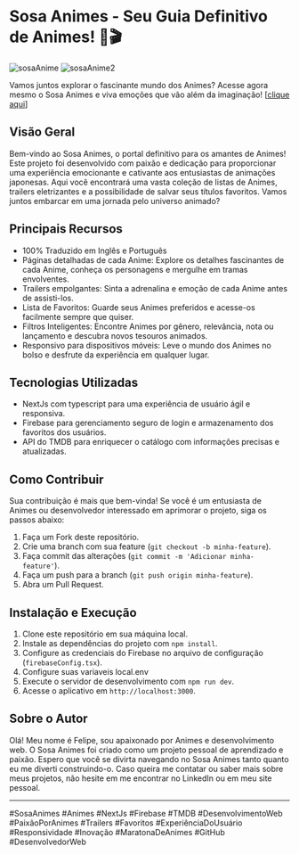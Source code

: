 # Sosa Animes - Seu Guia Definitivo de Animes! 🌟🎬

![sosaAnime](https://github.com/FeSoSa/sosa_animes/assets/89049285/1d83e27b-39dd-4080-8a0d-736f8fcc3f4b)
![sosaAnime2](https://github.com/FeSoSa/sosa_animes/assets/89049285/ccb32aa8-4700-444f-b565-b6a8c73d6a29)

Vamos juntos explorar o fascinante mundo dos Animes? Acesse agora mesmo o Sosa Animes e viva emoções que vão além da imaginação! [[clique aqui](https://sosa-movie.vercel.app)]

## Visão Geral
Bem-vindo ao Sosa Animes, o portal definitivo para os amantes de Animes! Este projeto foi desenvolvido com paixão e dedicação para proporcionar uma experiência emocionante e cativante aos entusiastas de animações japonesas. Aqui você encontrará uma vasta coleção de listas de Animes, trailers eletrizantes e a possibilidade de salvar seus títulos favoritos. Vamos juntos embarcar em uma jornada pelo universo animado?

## Principais Recursos
- 100% Traduzido em Inglês e Português
- Páginas detalhadas de cada Anime: Explore os detalhes fascinantes de cada Anime, conheça os personagens e mergulhe em tramas envolventes.
- Trailers empolgantes: Sinta a adrenalina e emoção de cada Anime antes de assisti-los.
- Lista de Favoritos: Guarde seus Animes preferidos e acesse-os facilmente sempre que quiser.
- Filtros Inteligentes: Encontre Animes por gênero, relevância, nota ou lançamento e descubra novos tesouros animados.
- Responsivo para dispositivos móveis: Leve o mundo dos Animes no bolso e desfrute da experiência em qualquer lugar.

## Tecnologias Utilizadas
- NextJs com typescript para uma experiência de usuário ágil e responsiva.
- Firebase para gerenciamento seguro de login e armazenamento dos favoritos dos usuários.
- API do TMDB para enriquecer o catálogo com informações precisas e atualizadas.

## Como Contribuir
Sua contribuição é mais que bem-vinda! Se você é um entusiasta de Animes ou desenvolvedor interessado em aprimorar o projeto, siga os passos abaixo:
1. Faça um Fork deste repositório.
2. Crie uma branch com sua feature (`git checkout -b minha-feature`).
3. Faça commit das alterações (`git commit -m 'Adicionar minha-feature'`).
4. Faça um push para a branch (`git push origin minha-feature`).
5. Abra um Pull Request.

## Instalação e Execução
1. Clone este repositório em sua máquina local.
2. Instale as dependências do projeto com `npm install`.
3. Configure as credenciais do Firebase no arquivo de configuração (`firebaseConfig.tsx`).
4. Configure suas variaveis local.env
5. Execute o servidor de desenvolvimento com `npm run dev`.
6. Acesse o aplicativo em `http://localhost:3000`.

## Sobre o Autor
Olá! Meu nome é Felipe, sou apaixonado por Animes e desenvolvimento web. O Sosa Animes foi criado como um projeto pessoal de aprendizado e paixão. Espero que você se divirta navegando no Sosa Animes tanto quanto eu me diverti construindo-o. Caso queira me contatar ou saber mais sobre meus projetos, não hesite em me encontrar no LinkedIn ou em meu site pessoal.

---

#SosaAnimes #Animes #NextJs #Firebase #TMDB #DesenvolvimentoWeb #PaixãoPorAnimes #Trailers #Favoritos #ExperiênciaDoUsuário #Responsividade #Inovação #MaratonaDeAnimes #GitHub #DesenvolvedorWeb

